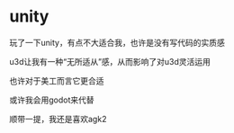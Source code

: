 # unity
玩了一下unity，有点不大适合我，也许是没有写代码的实质感

u3d让我有一种“无所适从”感，从而影响了对u3d灵活运用

也许对于美工而言它更合适

或许我会用godot来代替

顺带一提，我还是喜欢agk2
